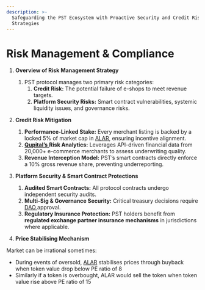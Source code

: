 ```yaml
---
description: >-
  Safeguarding the PST Ecosystem with Proactive Security and Credit Risk
  Strategies
---
```


# Risk Management & Compliance

1. **Overview of Risk Management Strategy**
   1. PST protocol manages two primary risk categories:
      1. **Credit Risk:** The potential failure of e-shops to meet revenue targets.
      2. **Platform Security Risks:** Smart contract vulnerabilities, systemic liquidity issues, and governance risks.



2. **Credit Risk Mitigation**
   1. **Performance-Linked Stake:** Every merchant listing is backed by a locked 5% of market cap in [ALAR](<../README (2).md#automated-liquidity-assurance-reserve-alar>), ensuring incentive alignment.
   2. [**Qupital’s** ](<../README (2).md#qupital>)**Risk Analytics:** Leverages API-driven financial data from 20,000+ e-commerce merchants to assess underwriting quality.
   3. **Revenue Interception Model:** PST’s smart contracts directly enforce a 10% gross revenue share, preventing underreporting.



3. **Platform Security & Smart Contract Protections**
   1. **Audited Smart Contracts:** All protocol contracts undergo independent security audits.
   2. **Multi-Sig & Governance Security:** Critical treasury decisions require [DAO ](<../README (2).md#dao-decentralized-autonomous-organization>)approval.
   3. **Regulatory Insurance Protection:** PST holders benefit from **regulated exchange partner insurance mechanisms** in jurisdictions where applicable.



4. **Price Stabilising Mechanism**

Market can be irrational sometimes:

* During events of oversold, [ALAR](<../README (2).md#automated-liquidity-assurance-reserve-alar>) stabilises prices through buyback when token value drop below PE ratio of 8
* Similarly if a token is overbought, ALAR would sell the token when token value rise above PE ratio of 15
